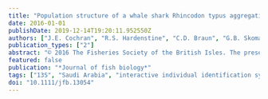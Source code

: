```yaml
---
title: "Population structure of a whale shark Rhincodon typus aggregation in the Red Sea"
date: 2016-01-01
publishDate: 2019-12-14T19:20:11.952550Z
authors: ["J.E. Cochran", "R.S. Hardenstine", "C.D. Braun", "G.B. Skomal", "S.R. Thorrold", "K. Xu", "M.G. Genton", "M.L. Berumen"]
publication_types: ["2"]
abstract: "© 2016 The Fisheries Society of the British Isles. The presence of whale sharks Rhincodon typus were recorded around Shib Habil, a small, coastal reef off the Red Sea coast of Saudi Arabia, from 2010 to 2015. A total of 267 suitable photographs resulting in the identification of 136 individuals, were documented from 305 encounters. Sharks were divided evenly between the sexes with no evidence of temporal or spatial segregation. All individuals were immature based on size estimates and, for males, juvenile clasper morphology. Scars were reported for 57% of R. typus with 15% showing evidence of propeller trauma. Estimates of population size and patterns of residency were calculated by modelling the lagged identification rate. Multiple models were run simultaneously and compared using the Akaike information criterion. An open population model was found to best represent the data and estimates a daily abundance between 15 and 34 R. typus during the aggregation season, with local residence times ranging from 4 to 44 days. Residence times away from Shib Habil range from 15 to 156 days with a permanent emigration-death rate between 0˙07 and 0˙58 individuals year(-1) . These results are broadly similar to those from other aggregations of R. typus, although the observed sexual parity and integration found at this site is unique for the species and needs further study."
featured: false
publication: "*Journal of fish biology*"
tags: ["13S", "Saudi Arabia", "interactive individual identification system", "lagged identification rate", "photo-identification", "population modelling"]
doi: "10.1111/jfb.13054"
---
```


